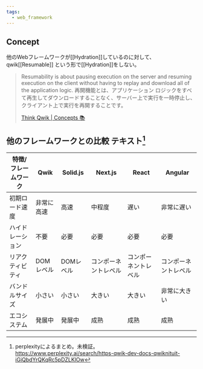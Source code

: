 ```yaml
---
tags:
  - web_framework
---
```

## Concept

他のWebフレームワークが[[Hydration]]しているのに対して、qwik[[Resumable]] という形で[[Hydration]]をしない。

> Resumability is about pausing execution on the server and resuming execution on the client without having to replay and download all of the application logic.
> 再開機能とは、アプリケーション ロジックをすべて再生してダウンロードすることなく、サーバー上で実行を一時停止し、クライアント上で実行を再開することです。
> 
> [Think Qwik | Concepts 📚](https://qwik.dev/docs/concepts/think-qwik/)

## 他のフレームワークとの比較 テキスト[^1] 

| 特徴/フレームワーク | Qwik   | Solid.js | Next.js    | React      | Angular    |
| ---------- | ------ | -------- | ---------- | ---------- | ---------- |
| 初期ロード速度    | 非常に高速  | 高速       | 中程度        | 遅い         | 非常に遅い      |
| ハイドレーション   | 不要     | 必要       | 必要         | 必要         | 必要         |
| リアクティビティ   | DOMレベル | DOMレベル   | コンポーネントレベル | コンポーネントレベル | コンポーネントレベル |
| バンドルサイズ    | 小さい    | 小さい      | 大きい        | 大きい        | 非常に大きい     |
| エコシステム     | 発展中    | 発展中      | 成熟         | 成熟         | 成熟         |

[^1]: perplexityによるまとめ。未検証。 https://www.perplexity.ai/search/https-qwik-dev-docs-qwiknituit-iGiQbdYrQKqRc5pDZLKlOw